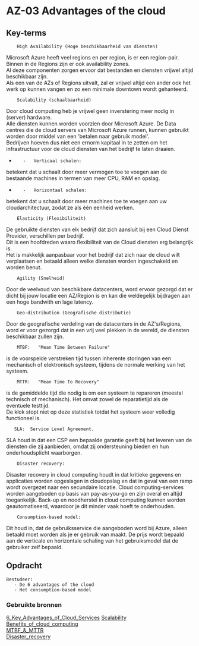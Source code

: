 # **AZ-03 Advantages of the cloud** 


## **Key-terms**  

        High Availability (Hoge beschikbaarheid van diensten)  
Microsoft Azure heeft veel regions en per region, is er een region-pair.  
Binnen in de Regions zijn er ook availability zones.  
Al deze componenten zorgen ervoor dat bestanden en diensten vrijwel altijd beschikbaar zijn.  
Als een van de AZs of Regions uitvalt, zal er vrijwel altijd een ander ook het werk op kunnen vangen en zo een minimale downtown wordt gehanteerd.  



        Scalability (schaalbaarheid)  
Door cloud computing heb je vrijwel geen inverstering meer nodig in (server) hardware.  
Alle diensten kunnen worden voorzien door Microsoft Azure. De Data centres die de cloud servers van Microsoft Azure runnen, kunnen gebruikt worden door middel van een 'betalen naar gebruik model'.  
Bedrijven hoeven dus niet een ernorm kapitaal in te zetten om het infrastructuur voor de cloud diensten van het bedrijf te laten draaien.  


-        -   Verticaal schalen:  
betekent dat u schaalt door meer vermogen toe te voegen aan de bestaande machines in termen van meer CPU, RAM en opslag.  


-        -   Horizontaal schalen:  
betekent dat u schaalt door meer machines toe te voegen aan uw cloudarchitectuur, zodat ze als één eenheid werken.  

        Elasticity (Flexibiliteit)  
De gebruikte diensten van elk bedrijf dat zich aansluit bij een Cloud Dienst Provider, verschillen per bedrijf.  
Dit is een hoofdreden waaro flexibiliteit van de Cloud diensten erg belangrijk is.  
Het is makkelijk aanpasbaar voor het bedrijf dat zich naar de cloud wilt verplaatsen en betaald alleen welke diensten worden ingeschakeld en worden benut.  


        Agility (Snelheid)  
Door de veelvoud van beschikbare datacenters, word ervoor gezorgd dat er dicht bij jouw locatie een AZ/Region is en kan die weldegelijk bijdragen aan een hoge bandwith en lage latency.  

        Geo-distribution (Geografische distributie)  
Door de geografische verdeling van de datacenters in de AZ's/Regions, word er voor gezorgd dat in een vrij veel plekken in de wereld, de diensten beschikbaar zullen zijn.  

        MTBF:   "Mean Time Between Failure"  
is de voorspelde verstreken tijd tussen inherente storingen van een mechanisch of elektronisch systeem, tijdens de normale werking van het systeem.  


        MTTR:   "Mean Time To Recovery"  
is de gemiddelde tijd die nodig is om een ​systeem te repareren (meestal technisch of mechanisch). Het omvat zowel de reparatietijd als de eventuele testtijd.  
De klok stopt niet op deze statistiek totdat het systeem weer volledig functioneel is.  


       SLA:  Service Level Agreement.  
SLA houd in dat een CSP een bepaalde garantie geeft bij het leveren van de diensten die zij aanbieden, omdat zij ondersteuning bieden en hun onderhoudsplicht waarborgen.  

        Disaster recovery:  
Disaster recovery in cloud computing houdt in dat kritieke gegevens en applicaties worden opgeslagen in cloudopslag en dat in geval van een ramp wordt overgezet naar een secundaire locatie. Cloud computing-services worden aangeboden op basis van pay-as-you-go en zijn overal en altijd toegankelijk. Back-up en noodherstel in cloud computing kunnen worden geautomatiseerd, waardoor je dit minder vaak hoeft te onderhouden.  

        Consumption-based model:  
Dit houd in, dat de gebruiksservice die aangeboden word bij Azure, alleen betaald moet worden als je er gebruik van maakt. De prijs wordt bepaald aan de verticale en horizontale schaling van het gebruiksmodel dat de gebruiker zelf bepaald.
## Opdracht 
    Bestudeer:
       - De 6 advantages of the cloud  
       - Het consumption-based model  
  
  
### Gebruikte bronnen  
[6_Key_Advantages_of_Cloud_Services](https://www.impactmybiz.com/blog/blog-6-key-advantages-of-microsoft-azure-cloud-services/)
[Scalability](https://www.criticalcase.com/blog/cloud-computing-scalability-what-is-it-and-why-its-important.html#)  
[Benefits_of_cloud_computing](https://www.business.qld.gov.au/running-business/it/cloud-computing/benefits#:~:text=Cloud%20computing%20offers%20your%20business%20many%20benefits.%20It,tablets%29%2C%20access%20to%20your%20data%20is%20even%20easier.)  
[MTBF_&_MTTR](https://valuekeep.com/resources/e-books-articles/what-is-the-mttr-and-the-mtbf/)  
[Disaster_recovery](https://www.nakivo.com/blog/disaster-recovery-in-cloud-computing/)  